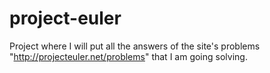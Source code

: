 project-euler
=============

Project where I will put all the answers of the site's problems "http://projecteuler.net/problems" that I am going solving.

